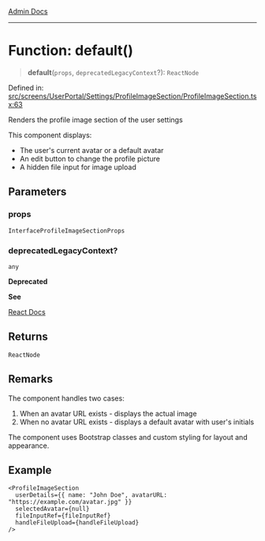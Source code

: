 [Admin Docs](/)

***

# Function: default()

> **default**(`props`, `deprecatedLegacyContext`?): `ReactNode`

Defined in: [src/screens/UserPortal/Settings/ProfileImageSection/ProfileImageSection.tsx:63](https://github.com/PalisadoesFoundation/talawa-admin/blob/main/src/screens/UserPortal/Settings/ProfileImageSection/ProfileImageSection.tsx#L63)

Renders the profile image section of the user settings

This component displays:
- The user's current avatar or a default avatar
- An edit button to change the profile picture
- A hidden file input for image upload

## Parameters

### props

`InterfaceProfileImageSectionProps`

### deprecatedLegacyContext?

`any`

**Deprecated**

**See**

[React Docs](https://legacy.reactjs.org/docs/legacy-context.html#referencing-context-in-lifecycle-methods)

## Returns

`ReactNode`

## Remarks

The component handles two cases:
1. When an avatar URL exists - displays the actual image
2. When no avatar URL exists - displays a default avatar with user's initials

The component uses Bootstrap classes and custom styling for layout and appearance.

## Example

```tsx
<ProfileImageSection
  userDetails={{ name: "John Doe", avatarURL: "https://example.com/avatar.jpg" }}
  selectedAvatar={null}
  fileInputRef={fileInputRef}
  handleFileUpload={handleFileUpload}
/>
```
